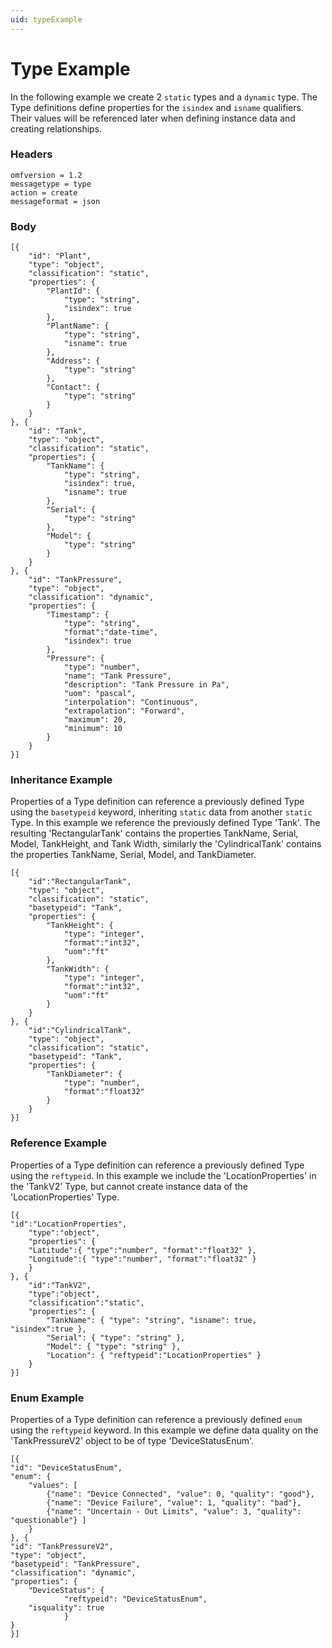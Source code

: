 ```yaml
---
uid: typeExample
---
```


# Type Example


In the following example we create 2 `static` types and a `dynamic` type. The Type definitions define properties for the `isindex` and `isname` qualifiers. 
Their values will be referenced later when defining instance data and creating relationships.

### Headers

    omfversion = 1.2
    messagetype = type
    action = create
    messageformat = json

### Body

    [{
        "id": "Plant",
        "type": "object",
        "classification": "static",
        "properties": {
            "PlantId": {
                "type": "string",
                "isindex": true
            },
            "PlantName": {
                "type": "string",
                "isname": true
            },
            "Address": {
                "type": "string"
            },
            "Contact": {
                "type": "string"
            }
        }
    }, {
        "id": "Tank",
        "type": "object",
        "classification": "static",     
        "properties": {
            "TankName": {
                "type": "string",
                "isindex": true,
                "isname": true              
            },
            "Serial": {
                "type": "string"
            },
            "Model": {
                "type": "string"
            }
        }
    }, {
        "id": "TankPressure",
        "type": "object",
        "classification": "dynamic",        
        "properties": { 
            "Timestamp": {                        
                "type": "string", 
                "format":"date-time",
                "isindex": true     
            },
            "Pressure": {
                "type": "number",
                "name": "Tank Pressure",
                "description": "Tank Pressure in Pa",
                "uom": "pascal",
                "interpolation": "Continuous",
                "extrapolation": "Forward",
                "maximum": 20,
                "minimum": 10
            }                    
        }
    }]

### Inheritance Example

Properties of a Type definition can reference a previously defined Type using the `basetypeid` keyword, inheriting `static` data from another
`static` Type. In this example we reference the previously defined Type \'Tank\'. The resulting 'RectangularTank' contains the properties TankName, 
Serial, Model, TankHeight, and Tank Width, similarly the 'CylindricalTank' contains the properties TankName, Serial, Model, and TankDiameter.

    [{
        "id":"RectangularTank",
        "type": "object",
        "classification": "static",
        "basetypeid": "Tank",
        "properties": {                     
            "TankHeight": {
                "type": "integer",
                "format":"int32",
                "uom":"ft"              
            },
            "TankWidth": {
                "type": "integer",
                "format":"int32",
                "uom":"ft"
            }           
        }
    }, {
        "id":"CylindricalTank",
        "type": "object",
        "classification": "static",
        "basetypeid": "Tank",
        "properties": {                             
            "TankDiameter": {
                "type": "number",
                "format":"float32"      
            }
        }
    }]

### Reference Example

Properties of a Type definition can reference a previously defined Type using the `reftypeid`.
In this example we include the \'LocationProperties\' in the 'TankV2' Type, but cannot create instance data of the 'LocationProperties' Type.

    [{  
	"id":"LocationProperties",
        "type":"object",
        "properties": { 
		"Latitude":{ "type":"number", "format":"float32" },
		"Longitude":{ "type":"number", "format":"float32" }
        }
    }, {
        "id":"TankV2",
        "type":"object",
        "classification":"static",
        "properties": { 
            "TankName": { "type": "string", "isname": true,  "isindex":true },
			"Serial": { "type": "string" },
			"Model": { "type": "string" },
			"Location": { "reftypeid":"LocationProperties" }	
        }
    }]

### Enum Example

Properties of a Type definition can reference a previously defined `enum` using the `reftypeid` keyword. 
In this example we define data quality on the 'TankPressureV2' object to be of type 'DeviceStatusEnum'.

    [{
	"id": "DeviceStatusEnum", 
	"enum": {
		"values": [
			{"name": "Device Connected", "value": 0, "quality": "good"},
			{"name": "Device Failure", "value": 1, "quality": "bad"},
			{"name": "Uncertain - Out Limits", "value": 3, "quality": "questionable"} ]
        }
	}, {
	"id": "TankPressureV2",
	"type": "object",
	"basetypeid": "TankPressure",
	"classification": "dynamic",        
	"properties": {
		"DeviceStatus": {
                "reftypeid": "DeviceStatusEnum",
		"isquality": true
            	}
	}
    }]

